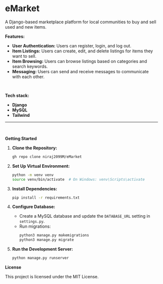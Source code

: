 
# **eMarket**

A Django-based marketplace platform for local communities to buy and sell used and new items.

**Features:**

* **User Authentication:** Users can register, login, and log out.
* **Item Listings:** Users can create, edit, and delete listings for items they want to sell.
* **Item Browsing:** Users can browse listings based on categories and search keywords.
* **Messaging:** Users can send and receive messages to communicate with each other.

<br>

**Tech stack:**

* **Django** 
* **MySQL** 
* **Tailwind** 

<hr>
<br>

**Getting Started**

1. **Clone the Repository:**
   ```bash
   gh repo clone niraj2099M/eMarket
   ```

2. **Set Up Virtual Environment:**
   ```bash
   python -m venv venv
   source venv/bin/activate  # On Windows: venv\Scripts\activate
   ```

3. **Install Dependencies:**
   ```bash
   pip install -r requirements.txt
   ```

4. **Configure Database:**
   - Create a MySQL database and update the `DATABASE_URL` setting in `settings.py`.
   - Run migrations:
     ```bash
     python3 manage.py makemigrations
     python3 manage.py migrate
     ```

5. **Run the Development Server:**
   ```bash
   python manage.py runserver
   ```



**License**

This project is licensed under the MIT License.



